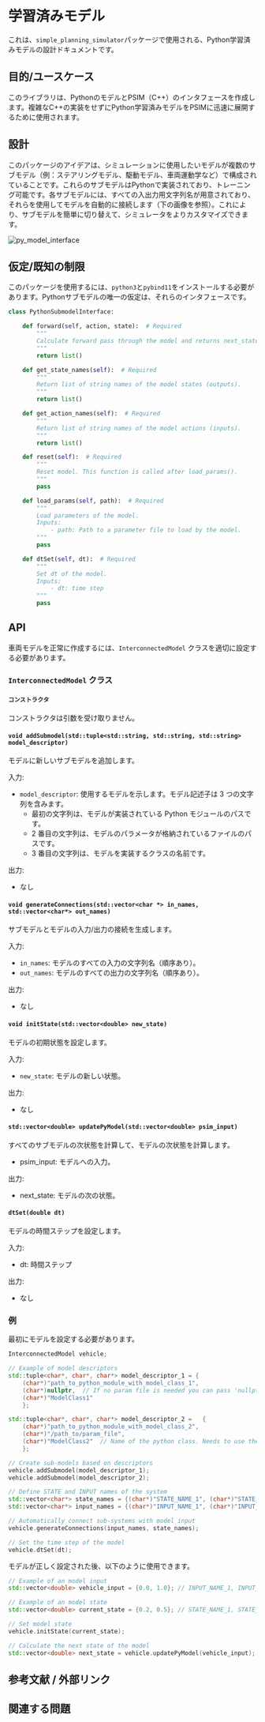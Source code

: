 # 学習済みモデル

これは、`simple_planning_simulator`パッケージで使用される、Python学習済みモデルの設計ドキュメントです。

## 目的/ユースケース

<!-- 必須 -->
<!-- 考慮事項:
    - この機能を実装した理由は? -->

このライブラリは、PythonのモデルとPSIM（C++）のインタフェースを作成します。複雑なC++の実装をせずにPython学習済みモデルをPSIMに迅速に展開するために使用されます。

## 設計

<!-- 必須 -->
<!-- 考慮事項:
    - どのように機能するのか -->

このパッケージのアイデアは、シミュレーションに使用したいモデルが複数のサブモデル（例：ステアリングモデル、駆動モデル、車両運動学など）で構成されていることです。これらのサブモデルはPythonで実装されており、トレーニング可能です。各サブモデルには、すべての入出力用文字列名が用意されており、それらを使用してモデルを自動的に接続します（下の画像を参照）。これにより、サブモデルを簡単に切り替えて、シミュレータをよりカスタマイズできます。

![py_model_interface](./image/python_model_interface.png "PyModelインタフェース")

## 仮定/既知の制限

<!-- 必須 -->

このパッケージを使用するには、`python3`と`pybind11`をインストールする必要があります。Pythonサブモデルの唯一の仮定は、それらのインタフェースです。

```python
class PythonSubmodelInterface:

    def forward(self, action, state):  # Required
        """
        Calculate forward pass through the model and returns next_state.
        """
        return list()

    def get_state_names(self):  # Required
        """
        Return list of string names of the model states (outputs).
        """
        return list()

    def get_action_names(self):  # Required
        """
        Return list of string names of the model actions (inputs).
        """
        return list()

    def reset(self):  # Required
        """
        Reset model. This function is called after load_params().
        """
        pass

    def load_params(self, path):  # Required
        """
        Load parameters of the model.
        Inputs:
            - path: Path to a parameter file to load by the model.
        """
        pass

    def dtSet(self, dt):  # Required
        """
        Set dt of the model.
        Inputs:
            - dt: time step
        """
        pass
```

## API

<!-- Required -->
<!-- Things to consider:
    - パッケージ / API の使用方法 -->

車両モデルを正常に作成するには、`InterconnectedModel` クラスを適切に設定する必要があります。

### `InterconnectedModel` クラス

#### `コンストラクタ`

コンストラクタは引数を受け取りません。

#### `void addSubmodel(std::tuple<std::string, std::string, std::string> model_descriptor)`

モデルに新しいサブモデルを追加します。

入力:

- `model_descriptor`: 使用するモデルを示します。モデル記述子は 3 つの文字列を含みます。
  - 最初の文字列は、モデルが実装されている Python モジュールのパスです。
  - 2 番目の文字列は、モデルのパラメータが格納されているファイルのパスです。
  - 3 番目の文字列は、モデルを実装するクラスの名前です。

出力:

- なし

#### `void generateConnections(std::vector<char *> in_names, std::vector<char*> out_names)`

サブモデルとモデルの入力/出力の接続を生成します。

入力:

- `in_names`: モデルのすべての入力の文字列名（順序あり）。
- `out_names`: モデルのすべての出力の文字列名（順序あり）。

出力:

- なし

#### `void initState(std::vector<double> new_state)`

モデルの初期状態を設定します。

入力:

- `new_state`: モデルの新しい状態。

出力:

- なし

#### `std::vector<double> updatePyModel(std::vector<double> psim_input)`

すべてのサブモデルの次状態を計算して、モデルの次状態を計算します。

- psim_input: モデルへの入力。

出力:

- next_state: モデルの次の状態。

#### `dtSet(double dt)`

モデルの時間ステップを設定します。

入力:

- dt: 時間ステップ

出力:

- なし

### 例

最初にモデルを設定する必要があります。

```C++
InterconnectedModel vehicle;

// Example of model descriptors
std::tuple<char*, char*, char*> model_descriptor_1 = {
    (char*)"path_to_python_module_with_model_class_1",
    (char*)nullptr,  // If no param file is needed you can pass 'nullptr'
    (char*)"ModelClass1"
    };

std::tuple<char*, char*, char*> model_descriptor_2 =   {
    (char*)"path_to_python_module_with_model_class_2",
    (char*)"/path_to/param_file",
    (char*)"ModelClass2"  // Name of the python class. Needs to use the interface from 'Assumptions'
    };

// Create sub-models based on descriptors
vehicle.addSubmodel(model_descriptor_1);
vehicle.addSubmodel(model_descriptor_2);

// Define STATE and INPUT names of the system
std::vector<char*> state_names = {(char*)"STATE_NAME_1", (char*)"STATE_NAME_2"};
std::vector<char*> input_names = {(char*)"INPUT_NAME_1", (char*)"INPUT_NAME_2"};

// Automatically connect sub-systems with model input
vehicle.generateConnections(input_names, state_names);

// Set the time step of the model
vehicle.dtSet(dt);
```

モデルが正しく設定された後、以下のように使用できます。

```C++
// Example of an model input
std::vector<double> vehicle_input = {0.0, 1.0}; // INPUT_NAME_1, INPUT_NAME_2

// Example of an model state
std::vector<double> current_state = {0.2, 0.5}; // STATE_NAME_1, STATE_NAME_2

// Set model state
vehicle.initState(current_state);

// Calculate the next state of the model
std::vector<double> next_state = vehicle.updatePyModel(vehicle_input);
```

## 参考文献 / 外部リンク

<!-- オプション -->

## 関連する問題

<!-- 必須 -->
